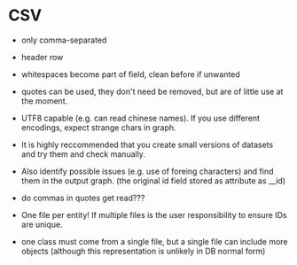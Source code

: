 # CSV

- only comma-separated
- header row
- whitespaces become part of field, clean before if unwanted
- quotes can be used, they don't need be removed, but are of little use at the moment.

- UTF8 capable (e.g. can read chinese names). If you use different encodings, expect strange chars in graph.

- It is highly reccommended that you create small versions of datasets and try them and check manually.
- Also identify possible issues (e.g. use of foreing characters) and find them in the output graph.
  (the original id field stored as attribute as __id)

- do commas in quotes get read???

- One file per entity! If multiple files is the user responsibility to ensure IDs are unique.

- one class must come from a single file, but a single file can include more objects
  (although this representation is unlikely in DB normal form)
